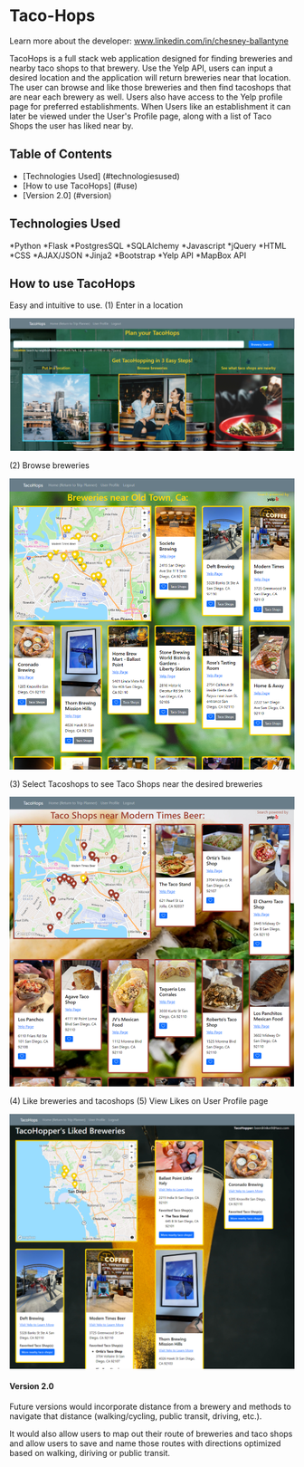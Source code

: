 # Taco-Hops
Learn more about the developer: www.linkedin.com/in/chesney-ballantyne

TacoHops is a full stack web application designed for finding breweries and nearby taco shops to that brewery. Use the Yelp API, users can input a desired location and the application will return breweries near that location. The user can browse and like those breweries and then find tacoshops that are near each brewery as well. Users also have access to the Yelp profile page for preferred establishments. When Users like an establishment it can later be viewed under the User's Profile page, along with a list of Taco Shops the user has liked near by.


## Table of Contents
* [Technologies Used] (#technologiesused)
* [How to use TacoHops] (#use)
* [Version 2.0] (#version)


## <a name="technologiesused"></a>Technologies Used
*Python
*Flask
*PostgresSQL
*SQLAlchemy
*Javascript
*jQuery
*HTML
*CSS
*AJAX/JSON
*Jinja2
*Bootstrap
*Yelp API
*MapBox API

## <a name="use"></a>How to use TacoHops
Easy and intuitive to use. 
(1) Enter in a location 

![TacoHops Trip Planner page](/static/img/TacoHops_04_TripPlanner.png)

(2) Browse breweries

![TacoHops Trip Planner page](/static/img/TacoHops_05_BreweryResults.png)

(3) Select Tacoshops to see Taco Shops near the desired breweries

![TacoHops Trip Planner page](/static/img/TacoHops_06_TacoShopResults.png)

(4) Like breweries and tacoshops 
(5) View Likes on User Profile page

![TacoHops Trip Planner page](/static/img/TacoHops_07_UserProfile.png)

#### <a name="version"></a>Version 2.0
Future versions would incorporate distance from a brewery and methods to navigate that distance (walking/cycling, public transit, driving, etc.).

It would also allow users to map out their route of breweries and taco shops and allow users to save and name those routes with directions optimized based on walking, diriving or public transit.

